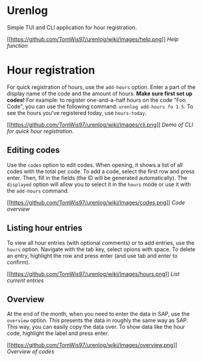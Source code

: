 # Urenlog
Simple TUI and CLI application for hour registration.

[[https://github.com/TomWis97/urenlog/wiki/Images/help.png]]
*Help function*

# Hour registration
For quick registration of hours, use the `add-hours` option. Enter a part of the display name of the code and the amount of hours. **Make sure first set up codes!** For example: to register one-and-a-half hours on the code "Foo Code", you can use the following command: `urenlog add-hours fo 1.5`. To see the hours you've registered today, use `hours-today`.

[[https://github.com/TomWis97/urenlog/wiki/Images/cli.png]]
*Demo of CLI for quick hour registration.*

## Editing codes
Use the `codes` option to edit codes. When opening, it shows a list of all codes with the total per code. To add a code, select the first row and press enter. Then, fill in the fields (the ID will be generated automatically). The `displayed` option will allow you to select it in the `hours` mode or use it with the `add-hours` command.

[[https://github.com/TomWis97/urenlog/wiki/Images/codes.png]]
*Code overview*

## Listing hour entries
To view all hour entries (with optional comments) or to add entries, use the `hours` option. Navigate with the tab key, select opions with space. To delete an entry, highlight the row and press enter (and use tab and enter to confirm).

[[https://github.com/TomWis97/urenlog/wiki/Images/hours.png]]
*List current entries*

## Overview
At the end of the month, when you need to enter the data in SAP, use the `overview` option. This presents the data in roughly the same way as SAP. This way, you can easily copy the data over. To show data like the hour code, highlight the label and press enter.

[[https://github.com/TomWis97/urenlog/wiki/Images/overview.png]]
*Overview of codes*
